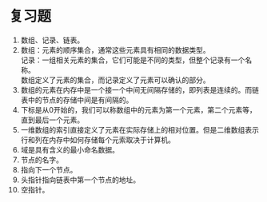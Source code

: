# 复习题
1. 数组、记录、链表。    
2. 数组：元素的顺序集合，通常这些元素具有相同的数据类型。    
   记录：一组相关元素的集合，它们可能是不同的类型，但整个记录有一个名称。     
   数组定义了元素的集合，而记录定义了元素可以确认的部分。    
3. 数组的元素在内存中是一个接一个中间无间隔存储的，即列表是连续的。而链表中的节点的存储中间是有间隔的。
4. 下标是从0开始的，我们可以称数组中的元素为第一个元素，第二个元素等，直到最后一个元素。   
5. 一维数组的索引直接定义了元素在实际存储上的相对位置。但是二维数组表示行和列在内存中如何存储每个元索取决于计算机。    
6. 域是具有含义的最小命名数据。      
7. 节点的名字。
8. 指向下一个节点。
9. 头指针指向链表中第一个节点的地址。
10. 空指针。    
